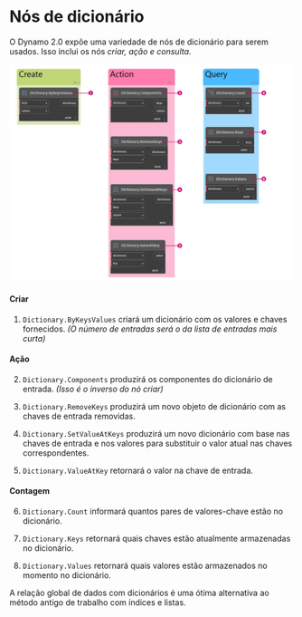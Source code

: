 # Nós de dicionário

O Dynamo 2.0 expõe uma variedade de nós de dicionário para serem usados. Isso inclui os nós _criar, ação e consulta_.

![](../images/5-5/2/dictionarynodes-nodes.jpg)

#### Criar

1. `Dictionary.ByKeysValues` criará um dicionário com os valores e chaves fornecidos. _(O número de entradas será o da lista de entradas mais curta)_

#### Ação

2. `Dictionary.Components` produzirá os componentes do dicionário de entrada. _(Isso é o inverso do nó criar)_

3. `Dictionary.RemoveKeys` produzirá um novo objeto de dicionário com as chaves de entrada removidas.

4. `Dictionary.SetValueAtKeys` produzirá um novo dicionário com base nas chaves de entrada e nos valores para substituir o valor atual nas chaves correspondentes.

5. `Dictionary.ValueAtKey` retornará o valor na chave de entrada.

#### Contagem

6. `Dictionary.Count` informará quantos pares de valores-chave estão no dicionário.

7. `Dictionary.Keys` retornará quais chaves estão atualmente armazenadas no dicionário.

8. `Dictionary.Values` retornará quais valores estão armazenados no momento no dicionário.

A relação global de dados com dicionários é uma ótima alternativa ao método antigo de trabalho com índices e listas.

